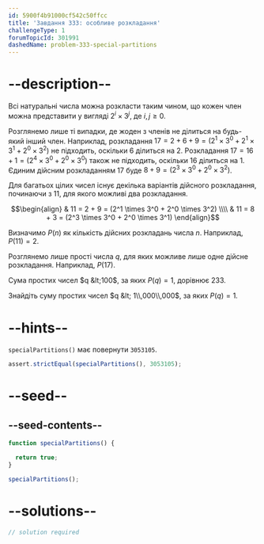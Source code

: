 ```yaml
---
id: 5900f4b91000cf542c50ffcc
title: 'Завдання 333: особливе розкладання'
challengeType: 1
forumTopicId: 301991
dashedName: problem-333-special-partitions
---
```


# --description--

Всі натуральні числа можна розкласти таким чином, що кожен член можна представити у вигляді $2^i \times 3^j$, де $i, j ≥ 0$.

Розглянемо лише ті випадки, де жоден з членів не ділиться на будь-який інший член. Наприклад, розкладання $17 = 2 + 6 + 9 = (2^1 \times 3^0 + 2^1 \times 3^1 + 2^0 \times 3^2)$ не підходить, оскільки 6 ділиться на 2. Розкладання $17 = 16 + 1 = (2^4 \times 3^0 + 2^0 \times 3^0)$ також не підходить, оскільки 16 ділиться на 1. Єдиним дійсним розкладанням 17 буде $8 + 9 = (2^3 \times 3^0 + 2^0 \times 3^2)$.

Для багатьох цілих чисел існує декілька варіантів дійсного розкладання, починаючи з 11, для якого можливі два розкладання.

$$\begin{align}   & 11 = 2 + 9 = (2^1 \times 3^0 + 2^0 \times 3^2) \\\\
  & 11 = 8 + 3 = (2^3 \times 3^0 + 2^0 \times 3^1) \end{align}$$

Визначимо $P(n)$ як кількість дійсних розкладань числа $n$. Наприклад, $P(11) = 2$.

Розглянемо лише прості числа $q$, для яких можливе лише одне дійсне розкладання. Наприклад, $P(17)$.

Сума простих чисел $q &lt;100$, за яких $P(q) = 1$, дорівнює 233.

Знайдіть суму простих чисел $q &lt; 1\\,000\\,000$, за яких $P(q) = 1$.

# --hints--

`specialPartitions()` має повернути `3053105`.

```js
assert.strictEqual(specialPartitions(), 3053105);
```

# --seed--

## --seed-contents--

```js
function specialPartitions() {

  return true;
}

specialPartitions();
```

# --solutions--

```js
// solution required
```
